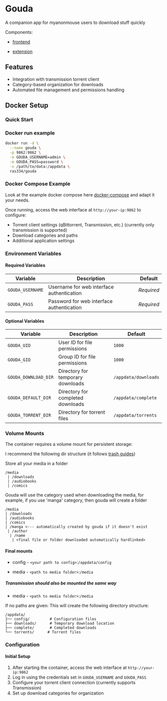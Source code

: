 # Gouda

A companion app for myanonmouse users to download stuff quickly

Components:
* [frontend](./brie)

* [extension](https://github.com/ra341/parmesan)

## Features

- Integration with transmission torrent client
- Category-based organization for downloads
- Automated file management and permissions handling

## Docker Setup

### Quick Start

### Docker run example
```bash
docker run -d \
  --name gouda \
  -p 9862:9862 \
  -e GOUDA_USERNAME=admin \
  -e GOUDA_PASS=password \
  -v /path/to/data:/appdata \
  ras334/gouda
```

### Docker Compose Example

Look at the example docker compose here [docker-compose](test-docker-compose.yml) and adapt it your needs.

Once running, access the web interface at `http://your-ip:9862` to configure:
- Torrent client settings (qBittorrent, Transmission, etc.) (currently only transmission is supported)
- Download categories and paths
- Additional application settings

### Environment Variables

#### Required Variables
| Variable | Description | Default |
|----------|-------------|---------|
| `GOUDA_USERNAME` | Username for web interface authentication | *Required* |
| `GOUDA_PASS` | Password for web interface authentication | *Required* |

#### Optional Variables
| Variable | Description | Default |
|----------|-------------|---------|
| `GOUDA_UID` | User ID for file permissions | `1000` |
| `GOUDA_GID` | Group ID for file permissions | `1000` |
| `GOUDA_DOWNLOAD_DIR` | Directory for temporary downloads | `/appdata/downloads` |
| `GOUDA_DEFAULT_DIR` | Directory for completed downloads | `/appdata/complete` |
| `GOUDA_TORRENT_DIR` | Directory for torrent files | `/appdata/torrents` |

### Volume Mounts

The container requires a volume mount for persistent storage:

I recommend the following dir structure (it follows [trash guides](https://trash-guides.info/File-and-Folder-Structure/))

Store all your media in a folder
```
/media
 | /downloads
 | /audiobooks
 | /comics
```

Gouda will use the category used when downloading the media, for example, if you use 'manga' category, 
then gouda will create a folder 
```
/media
| /downloads
| /audiobooks
| /comics
| /manga <--- automatically created by gouda if it doesn't exist
 | /author
  | /name
   | <final file or folder downloaded automatically hardlinked> 
```

#### Final mounts

* config - `<your path to config>`:`/appdata/config`

* media - `<path to media folder>`:`/media`

##### Transmission should also be mounted the same way

* media - `<path to media folder>`:`/media`


If no paths are given:
This will create the following directory structure:
```
/appdata/
├── config/         # Configuration files
├── downloads/      # Temporary download location
├── complete/       # Completed downloads
└── torrents/      # Torrent files
```

### Configuration

#### Initial Setup

1. After starting the container, access the web interface at `http://your-ip:9862`
2. Log in using the credentials set in `GOUDA_USERNAME` and `GOUDA_PASS`
3. Configure your torrent client connection (currently supports Transmission)
4. Set up download categories for organization

